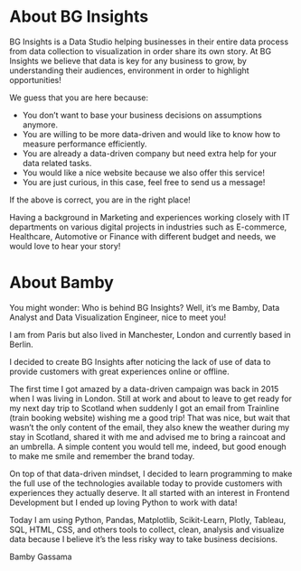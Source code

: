 
# About BG Insights
BG Insights is a Data Studio helping businesses in their entire data process from data collection to visualization in order share its own story.
At BG Insights we believe that data is key for any business to grow, by understanding their audiences, environment in order to highlight opportunities!

We guess that you are here because:

  - You don’t want to base your business decisions on assumptions anymore.
  - You are willing to be more data-driven and would like to know how to measure performance efficiently.
  - You are already a data-driven company but need extra help for your data related tasks.
  - You would like a nice website because we also offer this service!
  - You are just curious, in this case, feel free to send us a message!

If the above is correct, you are in the right place!


Having a background in Marketing and experiences working closely with IT departments on various digital projects in industries such as E-commerce, Healthcare, Automotive or Finance with different budget and needs, we would love to hear your story!

# About Bamby
You might wonder:  Who is behind BG Insights? Well, it’s me Bamby, Data Analyst and Data Visualization Engineer, nice to meet you!

I am from Paris but also lived in Manchester, London and currently based in Berlin.

I decided to create BG Insights after noticing the lack of use of data to provide customers with great experiences online or offline.

The first time I got amazed by a data-driven campaign was back in 2015 when I was living in London. Still at work and about to leave to get ready for my next day trip to Scotland when suddenly I got an email from Trainline (train booking website) wishing me a good trip! That was nice, but wait that wasn’t the only content of the email, they also knew the weather during my stay in Scotland, shared it with me and advised me to bring a raincoat and an umbrella. A simple content you would tell me, indeed, but good enough to make me smile and remember the brand today.

On top of that data-driven mindset, I decided to learn programming to make the full use of the technologies available today to provide customers with experiences they actually deserve. It all started with an interest in Frontend Development but I ended up loving Python to work with data!

Today I am using Python, Pandas, Matplotlib, Scikit-Learn, Plotly, Tableau, SQL, HTML, CSS, and others tools to collect, clean, analysis and visualize data because I believe it’s the less risky way to take business decisions.

Bamby Gassama
